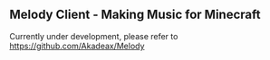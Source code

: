 ## Melody Client - Making Music for Minecraft
Currently under development, please refer to https://github.com/Akadeax/Melody
